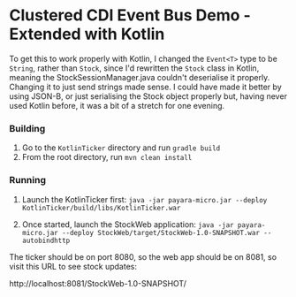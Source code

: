 # Clustered CDI Event Bus Demo - Extended with Kotlin

To get this to work properly with Kotlin, I changed the `Event<T>` type to be `String`, rather than `Stock`, since I'd rewritten the `Stock` class in Kotlin, meaning the StockSessionManager.java couldn't deserialise it properly. Changing it to just send strings made sense. I could have made it better by using JSON-B, or just serialising the Stock object properly but, having never used Kotlin before, it was a bit of a stretch for one evening.

### Building

1. Go to the `KotlinTicker` directory and run `gradle build`
2. From the root directory, run `mvn clean install`

### Running

1. Launch the KotlinTicker first:
`java -jar payara-micro.jar --deploy KotlinTicker/build/libs/KotlinTicker.war`

2. Once started, launch the StockWeb application:
`java -jar payara-micro.jar --deploy StockWeb/target/StockWeb-1.0-SNAPSHOT.war --autobindhttp`

The ticker should be on port 8080, so the web app should be on 8081, so visit this URL to see stock updates:

http://localhost:8081/StockWeb-1.0-SNAPSHOT/
